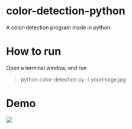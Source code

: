 # color-detection-python
A color-detection program made in python.

# How to run
Open a terminal window, and run
> python color-detection.py -i yourimage.jpg

# Demo

![](demo.gif)